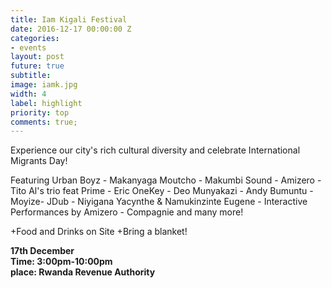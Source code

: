 ```yaml
---
title: Iam Kigali Festival
date: 2016-12-17 00:00:00 Z
categories:
- events
layout: post
future: true
subtitle: 
image: iamk.jpg
width: 4
label: highlight
priority: top
comments: true;
---
```

Experience our city's rich cultural diversity and celebrate International Migrants Day!

Featuring Urban Boyz - Makanyaga Moutcho - Makumbi Sound - Amizero - Tito Al's trio feat Prime - Eric OneKey - Deo Munyakazi - Andy Bumuntu - Moyize- JDub - Niyigana Yacynthe & Namukinzinte Eugene - Interactive Performances by Amizero - Compagnie and many more!

+Food and Drinks on Site
+Bring a blanket!

<strong>17th December</strong> <br>
<strong>Time:  3:00pm-10:00pm  </strong> <br>
<strong>place: Rwanda Revenue Authority</strong>
